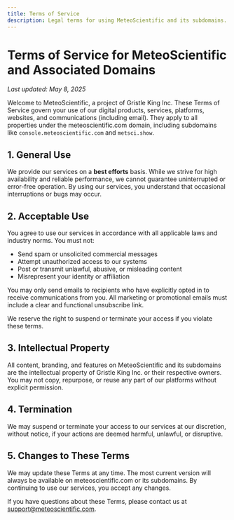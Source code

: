 ```yaml
---
title: Terms of Service
description: Legal terms for using MeteoScientific and its subdomains.
---
```


# Terms of Service for MeteoScientific and Associated Domains

_Last updated: May 8, 2025_

Welcome to MeteoScientific, a project of Gristle King Inc. These Terms of Service govern your use of our digital products, services, platforms, websites, and communications (including email). They apply to all properties under the meteoscientific.com domain, including subdomains like `console.meteoscientific.com` and `metsci.show`.

## 1. General Use

We provide our services on a **best efforts** basis. While we strive for high availability and reliable performance, we cannot guarantee uninterrupted or error-free operation. By using our services, you understand that occasional interruptions or bugs may occur.

## 2. Acceptable Use

You agree to use our services in accordance with all applicable laws and industry norms. You must not:

- Send spam or unsolicited commercial messages  
- Attempt unauthorized access to our systems  
- Post or transmit unlawful, abusive, or misleading content  
- Misrepresent your identity or affiliation  

You may only send emails to recipients who have explicitly opted in to receive communications from you. All marketing or promotional emails must include a clear and functional unsubscribe link.

We reserve the right to suspend or terminate your access if you violate these terms.

## 3. Intellectual Property

All content, branding, and features on MeteoScientific and its subdomains are the intellectual property of Gristle King Inc. or their respective owners. You may not copy, repurpose, or reuse any part of our platforms without explicit permission.

## 4. Termination

We may suspend or terminate your access to our services at our discretion, without notice, if your actions are deemed harmful, unlawful, or disruptive.

## 5. Changes to These Terms

We may update these Terms at any time. The most current version will always be available on meteoscientific.com or its subdomains. By continuing to use our services, you accept any changes.

If you have questions about these Terms, please contact us at [support@meteoscientific.com](mailto:support@meteoscientific.com).
